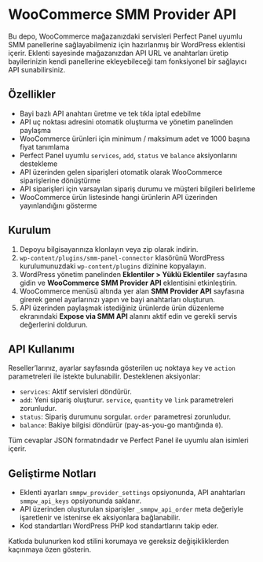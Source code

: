 # WooCommerce SMM Provider API

Bu depo, WooCommerce mağazanızdaki servisleri Perfect Panel uyumlu SMM panellerine sağlayabilmeniz için hazırlanmış bir WordPress eklentisi içerir. Eklenti sayesinde mağazanızdan API URL ve anahtarları üretip bayilerinizin kendi panellerine ekleyebileceği tam fonksiyonel bir sağlayıcı API sunabilirsiniz.

## Özellikler

- Bayi bazlı API anahtarı üretme ve tek tıkla iptal edebilme
- API uç noktası adresini otomatik oluşturma ve yönetim panelinden paylaşma
- WooCommerce ürünleri için minimum / maksimum adet ve 1000 başına fiyat tanımlama
- Perfect Panel uyumlu `services`, `add`, `status` ve `balance` aksiyonlarını destekleme
- API üzerinden gelen siparişleri otomatik olarak WooCommerce siparişlerine dönüştürme
- API siparişleri için varsayılan sipariş durumu ve müşteri bilgileri belirleme
- WooCommerce ürün listesinde hangi ürünlerin API üzerinden yayınlandığını gösterme

## Kurulum

1. Depoyu bilgisayarınıza klonlayın veya zip olarak indirin.
2. `wp-content/plugins/smm-panel-connector` klasörünü WordPress kurulumunuzdaki `wp-content/plugins` dizinine kopyalayın.
3. WordPress yönetim panelinden **Eklentiler > Yüklü Eklentiler** sayfasına gidin ve **WooCommerce SMM Provider API** eklentisini etkinleştirin.
4. WooCommerce menüsü altında yer alan **SMM Provider API** sayfasına girerek genel ayarlarınızı yapın ve bayi anahtarları oluşturun.
5. API üzerinden paylaşmak istediğiniz ürünlerde ürün düzenleme ekranındaki **Expose via SMM API** alanını aktif edin ve gerekli servis değerlerini doldurun.

## API Kullanımı

Reseller’larınız, ayarlar sayfasında gösterilen uç noktaya `key` ve `action` parametreleri ile istekte bulunabilir. Desteklenen aksiyonlar:

- `services`: Aktif servisleri döndürür.
- `add`: Yeni sipariş oluşturur. `service`, `quantity` ve `link` parametreleri zorunludur.
- `status`: Sipariş durumunu sorgular. `order` parametresi zorunludur.
- `balance`: Bakiye bilgisi döndürür (pay-as-you-go mantığında `0`).

Tüm cevaplar JSON formatındadır ve Perfect Panel ile uyumlu alan isimleri içerir.

## Geliştirme Notları

- Eklenti ayarları `smmpw_provider_settings` opsiyonunda, API anahtarları `smmpw_api_keys` opsiyonunda saklanır.
- API üzerinden oluşturulan siparişler `_smmpw_api_order` meta değeriyle işaretlenir ve istenirse ek aksiyonlara bağlanabilir.
- Kod standartları WordPress PHP kod standartlarını takip eder.

Katkıda bulunurken kod stilini korumaya ve gereksiz değişikliklerden kaçınmaya özen gösterin.
